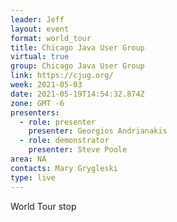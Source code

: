 ```yaml
---
leader: Jeff
layout: event
format: world_tour
title: Chicago Java User Group
virtual: true
group: Chicago Java User Group
link: https://cjug.org/
week: 2021-05-03
date: 2021-05-19T14:54:32.874Z
zone: GMT -6
presenters:
  - role: presenter
    presenter: Georgios Andrianakis
  - role: demonstrator
    presenter: Steve Poole
area: NA
contacts: Mary Grygleski
type: live
---
```

World Tour stop
